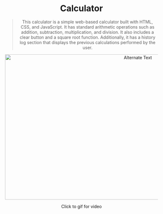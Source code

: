 # <h1 align="center" > Calculator 

<div align="center">


>  This calculator is a simple web-based calculator built with HTML, CSS, and JavaScript. It has standard arithmetic operations such as addition, subtraction, multiplication, and division. It also includes a clear button and a square root function. Additionally, it has a history log section that displays the previous calculations performed by the user.

<a align="center"  href="https://user-images.githubusercontent.com/77582858/228039947-1c6c1407-ce8a-4814-aac3-c17625107977.mp4" title="Click for video">

<img src="https://user-images.githubusercontent.com/77582858/228040534-e929a288-ff82-4f29-9688-38a8a399675e.gif" alt="Alternate Text" width="860" height="480"/>

</a>

Click to gif for video


  
 
</div>
